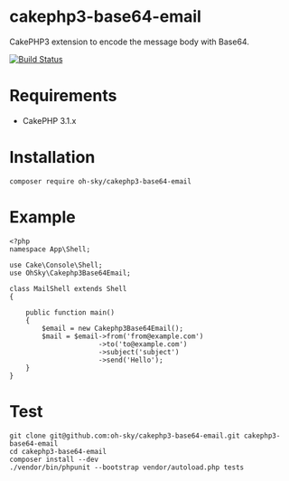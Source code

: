 # cakephp3-base64-email
CakePHP3 extension to encode the message body with Base64.

[![Build Status](https://travis-ci.org/oh-sky/cakephp3-base64-email.svg?branch=master)](https://travis-ci.org/oh-sky/cakephp3-base64-email)

# Requirements

- CakePHP 3.1.x

# Installation

```
composer require oh-sky/cakephp3-base64-email
```

# Example

```
<?php
namespace App\Shell;

use Cake\Console\Shell;
use OhSky\Cakephp3Base64Email;

class MailShell extends Shell
{

    public function main()
    {
        $email = new Cakephp3Base64Email();
        $mail = $email->from('from@example.com')
                      ->to('to@example.com')
                      ->subject('subject')
                      ->send('Hello');
    }
}
```

# Test

```
git clone git@github.com:oh-sky/cakephp3-base64-email.git cakephp3-base64-email
cd cakephp3-base64-email
composer install --dev
./vendor/bin/phpunit --bootstrap vendor/autoload.php tests
```
